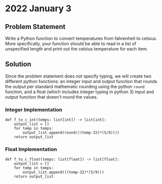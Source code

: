 # 2022 January 3

## Problem Statement
Write a Python function to convert temperatures from fahrenheit to celsius. More specifically, your function should be able to read in a list of unspecified length and print out the celsius temperature for each item.

## Solution
Since the problem statement does not specify typing, we will create two different python functions: an integer input and output function that rounds the output per standard mathematic rounding using the python `round` function, and a float (which includes integer typing in python 3) input and output function that doesn't round the values.

### Integer Implementation
```
def f_to_c_int(temps: list[int]) -> list[int]:
    output_list = []
    for temp in temps:
        output_list.append(round(((temp-32)*(5/9))))
    return output_list
```

### Float Implementation
```
def f_to_c_float(temps: list[float]) -> list[float]:
    output_list = []
    for temp in temps:
        output_list.append(((temp-32)*(5/9)))
    return output_list
```